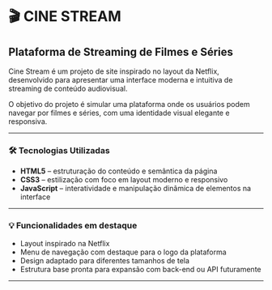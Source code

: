 # 🎬 CINE STREAM

## Plataforma de Streaming de Filmes e Séries

Cine Stream é um projeto de site inspirado no layout da Netflix, desenvolvido para apresentar uma interface moderna e intuitiva de streaming de conteúdo audiovisual.

O objetivo do projeto é simular uma plataforma onde os usuários podem navegar por filmes e séries, com uma identidade visual elegante e responsiva.

---

### 🛠 Tecnologias Utilizadas

- **HTML5** – estruturação do conteúdo e semântica da página
- **CSS3** – estilização com foco em layout moderno e responsivo
- **JavaScript** – interatividade e manipulação dinâmica de elementos na interface

---

### 💡 Funcionalidades em destaque

- Layout inspirado na Netflix
- Menu de navegação com destaque para o logo da plataforma
- Design adaptado para diferentes tamanhos de tela
- Estrutura base pronta para expansão com back-end ou API futuramente

---


